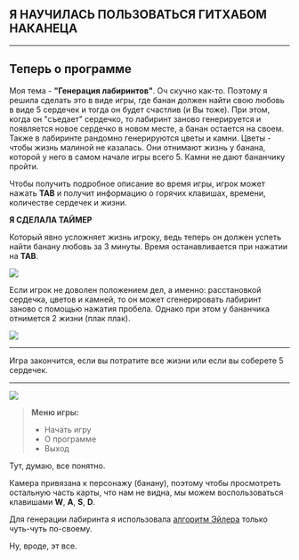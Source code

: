 
Я НАУЧИЛАСЬ ПОЛЬЗОВАТЬСЯ ГИТХАБОМ НАКАНЕЦА
---------------------------
--------------------------
Теперь о программе
--------
Моя тема - **"Генерация лабиринтов"**. Оч скучно как-то. Поэтому я решила сделать это в виде игры, где банан должен найти свою любовь в виде 5 сердечек и тогда он будет счастлив (и Вы тоже). При этом, когда он "съедает" сердечко, то лабиринт заново генерируется и появляется новое сердечко в новом месте, а банан остается на своем. Также в лабиринте рандомно генерируются цветы и камни. Цветы - чтобы жизнь малиной не казалась. Они отнимают жизнь у банана, которой у него в самом начале игры всего 5. Камни не дают бананчику пройти. 

Чтобы получить подробное описание во время игры, игрок может нажать **TAB** и получит информацию о горячих клавишах, времени, количестве сердечек и жизни. 

**Я СДЕЛАЛА ТАЙМЕР**

Который явно усложняет жизнь игроку, ведь теперь он должен успеть найти банану любовь за 3 минуты. Время останавливается при нажатии на **TAB**.

![](http://cs636827.vk.me/v636827858/abb1/V_argS9uPkg.jpg)

Если игрок не доволен положением дел, а именно: расстановкой сердечка, цветов и камней, то он может сгенерировать лабиринт заново с помощью нажатия пробела. Однако при этом у бананчика отнимется 2 жизни (плак плак).

![](http://cs636827.vk.me/v636827858/abb9/IFUpTM3eiVM.jpg)

----------------------------
 Игра закончится, если вы потратите все жизни или если вы соберете 5 сердечек. 
 
________________

![](http://cs636827.vk.me/v636827858/aba1/tdAWrgz_dgQ.jpg)

>**Меню игры:**
> - Начать игру
> - О программе 
> - Выход

Тут, думаю, все понятно.

Камера привязана к персонажу (банану), поэтому чтобы просмотреть остальную часть карты, что нам не видна, мы можем воспользоваться клавишами **W**, **A**, **S**, **D**.

Для генерации лабиринта я использовала [алгоритм Эйлера][1] только чуть-чуть по-своему.

Ну, вроде, эт все.

[1]: https://habrahabr.ru/post/176671/
